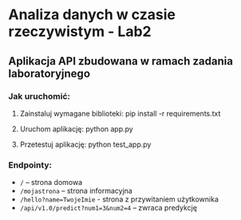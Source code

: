 # Analiza danych w czasie rzeczywistym - Lab2

## Aplikacja API zbudowana w ramach zadania laboratoryjnego

### Jak uruchomić:

1. Zainstaluj wymagane biblioteki:
   pip install -r requirements.txt

2. Uruchom aplikację:
   python app.py

3. Przetestuj aplikację:
   python test_app.py

### Endpointy:

- `/` – strona domowa
- `/mojastrona` – strona informacyjna
- `/hello?name=TwojeImie` - strona z przywitaniem użytkownika
- `/api/v1.0/predict?num1=3&num2=4` – zwraca predykcję
